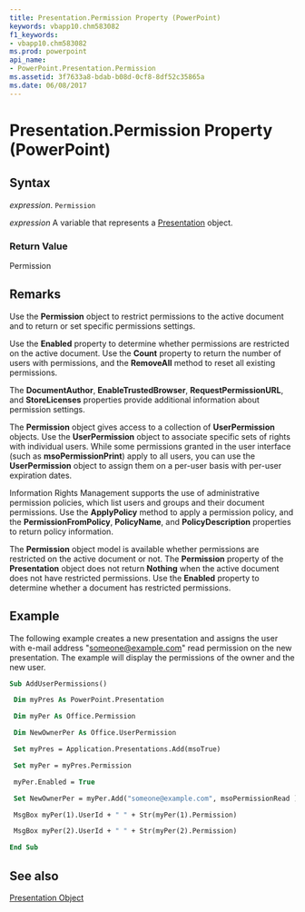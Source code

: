 ```yaml
---
title: Presentation.Permission Property (PowerPoint)
keywords: vbapp10.chm583082
f1_keywords:
- vbapp10.chm583082
ms.prod: powerpoint
api_name:
- PowerPoint.Presentation.Permission
ms.assetid: 3f7633a8-bdab-b08d-0cf8-8df52c35865a
ms.date: 06/08/2017
---
```



# Presentation.Permission Property (PowerPoint)





## Syntax

 _expression_. `Permission`

 _expression_ A variable that represents a [Presentation](./PowerPoint.Presentation.md) object.


### Return Value

Permission


## Remarks

Use the  **Permission** object to restrict permissions to the active document and to return or set specific permissions settings.

Use the  **Enabled** property to determine whether permissions are restricted on the active document. Use the **Count** property to return the number of users with permissions, and the **RemoveAll** method to reset all existing permissions.

The  **DocumentAuthor**, **EnableTrustedBrowser**, **RequestPermissionURL**, and **StoreLicenses** properties provide additional information about permission settings.

The  **Permission** object gives access to a collection of **UserPermission** objects. Use the **UserPermission** object to associate specific sets of rights with individual users. While some permissions granted in the user interface (such as **msoPermissionPrint**) apply to all users, you can use the **UserPermission** object to assign them on a per-user basis with per-user expiration dates.

Information Rights Management supports the use of administrative permission policies, which list users and groups and their document permissions. Use the  **ApplyPolicy** method to apply a permission policy, and the **PermissionFromPolicy**, **PolicyName**, and **PolicyDescription** properties to return policy information.

The  **Permission** object model is available whether permissions are restricted on the active document or not. The **Permission** property of the **Presentation** object does not return **Nothing** when the active document does not have restricted permissions. Use the **Enabled** property to determine whether a document has restricted permissions.


## Example

The following example creates a new presentation and assigns the user with e-mail address "someone@example.com" read permission on the new presentation. The example will display the permissions of the owner and the new user.


```vb
Sub AddUserPermissions()

 Dim myPres As PowerPoint.Presentation

 Dim myPer As Office.Permission

 Dim NewOwnerPer As Office.UserPermission

 Set myPres = Application.Presentations.Add(msoTrue)

 Set myPer = myPres.Permission

 myPer.Enabled = True

 Set NewOwnerPer = myPer.Add("someone@example.com", msoPermissionRead )

 MsgBox myPer(1).UserId + " " + Str(myPer(1).Permission)

 MsgBox myPer(2).UserId + " " + Str(myPer(2).Permission)

End Sub
```


## See also


[Presentation Object](PowerPoint.Presentation.md)

